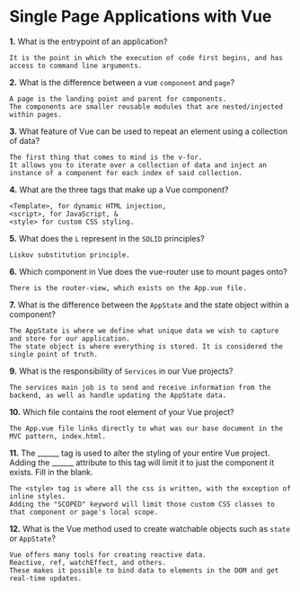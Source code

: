 # Single Page Applications with Vue

**1.** What is the entrypoint of an application?
<!-- enter you answer in the space below -->
```
It is the point in which the execution of code first begins, and has access to command line arguments.
```
**2.** What is the difference between a vue `component` and `page`?
<!-- enter you answer in the space below -->
```
A page is the landing point and parent for components.
The components are smaller reusable modules that are nested/injected within pages. 

```
**3.** What feature of Vue can be used to repeat an element using a collection of data?
<!-- enter you answer in the space below -->
```
The first thing that comes to mind is the v-for.
It allows you to iterate over a collection of data and inject an instance of a component for each index of said collection.
```
**4.** What are the three tags that make up a Vue component?
<!-- enter you answer in the space below -->
```
<Template>, for dynamic HTML injection,
<script>, for JavaScript, &
<style> for custom CSS styling.
```
**5.** What does the `L` represent in the `SOLID` principles?
<!-- enter you answer in the space below -->
```
Liskov substitution principle.
```
**6.** Which component in Vue does the vue-router use to mount pages onto?
<!-- enter you answer in the space below -->
```
There is the router-view, which exists on the App.vue file.

```
**7.** What is the difference between the `AppState` and the state object within a component?
<!-- enter you answer in the space below -->
```
The AppState is where we define what unique data we wish to capture and store for our application.
The state object is where everything is stored. It is considered the single point of truth.
```
**9.** What is the responsibility of `Services` in our Vue projects?
<!-- enter you answer in the space below -->
```
The services main job is to send and receive information from the backend, as well as handle updating the AppState data.
```
**10.** Which file contains the root element of your Vue project?
<!-- enter you answer in the space below -->
```
The App.vue file links directly to what was our base document in the MVC pattern, index.html.
```
**11.** The ______ tag is used to alter the styling of your entire Vue project.  Adding the ______ attribute to this tag will limit it to just the component it exists.  Fill in the blank.
<!-- enter you answer in the space below -->
```
The <style> tag is where all the css is written, with the exception of inline styles.
Adding the "SCOPED" keyword will limit those custom CSS classes to that component or page's local scope.
```
**12.** What is the Vue method used to create watchable objects such as `state` or `AppState`?
<!-- enter you answer in the space below -->
```
Vue offers many tools for creating reactive data. 
Reactive, ref, watchEffect, and others. 
These makes it possible to bind data to elements in the DOM and get real-time updates.
```